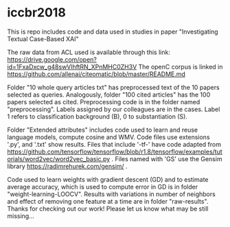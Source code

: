 # iccbr2018
This is repo includes code and data used in studies in paper "Investigating Textual Case-Based XAI"

The raw data from ACL used is available through this link: https://drive.google.com/open?id=1FxaDxcw_g48swVlhftRN_XPnMHC0ZH3V 
The openC corpus is linked in https://github.com/allenai/citeomatic/blob/master/README.md 

Folder "10 whole query articles txt" has preprocessed text of the 10 papers selected as queries. Analogously, folder "100 cited articles" has the 100 papers selected as cited. Preprocessing code is in the folder named "preprocessing".
Labels assigned by our colleagues are in the cases. Label 1 refers to classification background (B), 0 to substantiation (S).

Folder "Extended attributes" includes code used to learn and reuse language models, compute cosine and WMV. Code files use extensions '.py', and '.txt' show results. Files that include '-tf-' have code adapted from https://github.com/tensorflow/tensorflow/blob/r1.8/tensorflow/examples/tutorials/word2vec/word2vec_basic.py . Files named with 'GS' use the Gensim library https://radimrehurek.com/gensim/ .

Code used to learn weights with gradient descent (GD) and to estimate average accuracy, which is used to compute error in GD is in folder "weight-learning-LOOCV".
Results with variations in number of neighbors and effect of removing one feature at a time are in folder "raw-results".
Thanks for checking out our work!
Please let us know what may be still missing...
